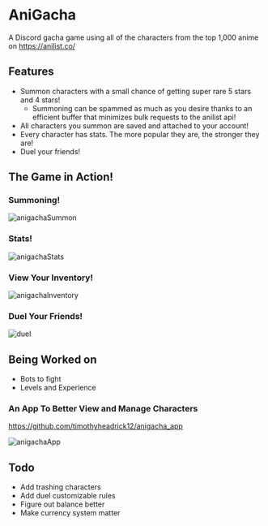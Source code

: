 # AniGacha

A Discord gacha game using all of the characters from the top 1,000 anime on https://anilist.co/

## Features

- Summon characters with a small chance of getting super rare 5 stars and 4 stars! 
     - Summoning can be spammed as much as you desire thanks to an efficient buffer that minimizes bulk requests to the anilist api!
- All characters you summon are saved and attached to your account!
- Every character has stats. The more popular they are, the stronger they are!
- Duel your friends!

## The Game in Action!

### Summoning!

![anigachaSummon](https://user-images.githubusercontent.com/82300753/173244218-dea55b11-db62-42f0-b676-d0d30404df55.gif)

### Stats! 

![anigachaStats](https://user-images.githubusercontent.com/82300753/173244252-b2d3a62b-a8b7-41b7-94db-da54a0b95612.png)

### View Your Inventory!

![anigachaInventory](https://user-images.githubusercontent.com/82300753/173244262-b7af545e-57f5-47f7-b097-50147eb9966e.png)

### Duel Your Friends!

![duel](https://user-images.githubusercontent.com/82300753/173246531-17ef4e96-cd43-4e79-a79a-48f1164e5735.png)

## Being Worked on

- Bots to fight
- Levels and Experience

### An App To Better View and Manage Characters
https://github.com/timothyheadrick12/anigacha_app

![anigachaApp](https://user-images.githubusercontent.com/82300753/173246189-53f89ecc-e184-4229-9723-c2fd9a78e27e.gif)

## Todo

- Add trashing characters
- Add duel customizable rules
- Figure out balance better
- Make currency system matter
